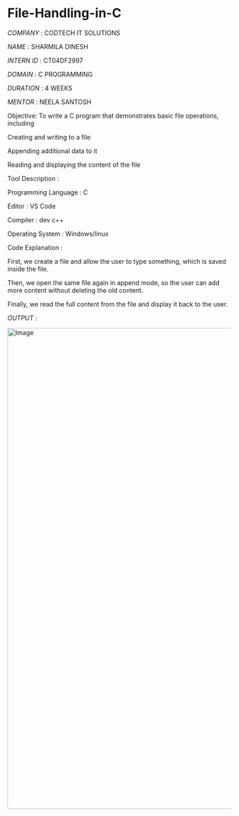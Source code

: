 # File-Handling-in-C

*COMPANY* : CODTECH IT SOLUTIONS

*NAME* : SHARMILA DINESH

*INTERN ID* : CT04DF2997

*DOMAIN* : C PROGRAMMING

*DURATION* : 4 WEEKS

*MENTOR* : NEELA SANTOSH

Objective:
To write a C program that demonstrates basic file operations, including

Creating and writing to a file

Appending additional data to it

Reading and displaying the content of the file

Tool	Description : 

Programming Language :	C 

Editor	             :  VS Code

Compiler	           : dev c++

Operating System	   : Windows/linux

Code Explanation :

First, we create a file and allow the user to type something, which is saved inside the file.

Then, we open the same file again in append mode, so the user can add more content without deleting the old content.

Finally, we read the full content from the file and display it back to the user.

*OUTPUT* :

<img width="1920" height="1080" alt="Image" src="https://github.com/user-attachments/assets/d280c191-2cbf-45ee-b504-d39c818d1be3" />


